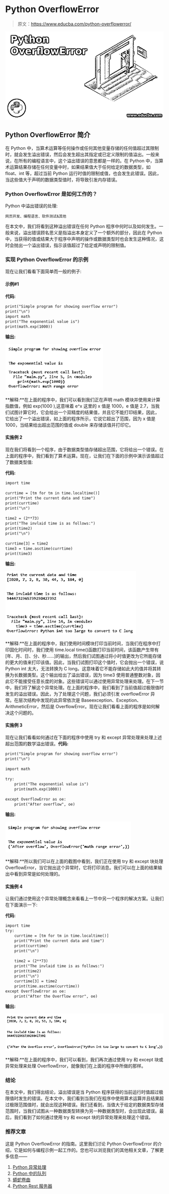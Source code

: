 # Python OverflowError

> 原文：<https://www.educba.com/python-overflowerror/>

![Python OverflowError](img/8e4194e357262da371ea0eaa5469ed87.png)



## Python OverflowError 简介

在 Python 中，当算术运算等任何操作或任何其他变量存储的任何值超过其限制时，就会发生溢出错误，然后会发生超出其指定或已定义限制的值溢出。一般来说，在所有的编程语言中，这个溢出错误的意思都是一样的。在 Python 中，当算术运算结果存储在任何变量中时，如果结果值大于任何给定的数据类型，如 float、int 等，超过当前 Python 运行时值的限制或值，也会发生此错误。因此，当这些值大于声明的数据类型值时，将导致引发内存错误。

### Python OverflowError 是如何工作的？

Python 中溢出错误的处理:

<small>网页开发、编程语言、软件测试&其他</small>

在本文中，我们将看到这种溢出错误在任何 Python 程序中何时以及如何发生。一般来说，溢出错误顾名思义是指溢出本身定义了一个额外的部分，因此在 Python 中，当获得的值或结果大于程序中声明的操作或数据类型时也会发生这种情况，这时会抛出一个溢出错误，指示该值超过了给定或声明的限制值。

### 实现 Python OverflowError 的示例

现在让我们看看下面简单而一般的例子:

#### 示例#1

**代码:**

```
print("Simple program for showing overflow error")
print("\n")
import math
print("The exponential value is")
print(math.exp(1000))
```

**输出:**

![Python OverflowError1](img/a0f0813f837fe8327a310ac5d11070cd.png)



**解释:**在上面的程序中，我们可以看到我们正在声明 math 模块并使用来计算指数值，例如 exp(1000 ),这意味着 e^x 这里的 x 值是 1000，e 值是 2.7，当我们试图计算它时，它会给出一个双精度的结果值，并且它不能打印结果，因此， 它给出了一个溢出错误，如上面的程序所示，它说它超出了范围，因为 x 值是 1000，当结果给出超出范围的值或 double 来存储该值并打印它。

#### 实施例 2

现在我们将看到一个程序，由于数据类型值存储超出范围，它将给出一个错误。在上面的程序中，我们看到了算术运算。现在，让我们在下面的示例中演示该值超过了数据类型值:

**代码:**

```
import time

currtime = [tm for tm in time.localtime()]
print("Print the current data and time")
print(currtime)
print("\n")

time2 = (2**73)
print("The invlaid time is as follows:")
print(time2)
print("\n")

currtime[3] = time2
time3 = time.asctime(currtime)
print(time3)
```

**输出:**

![Python OverflowError2](img/5ab19da7d3218448e0e467171c9869a7.png)



**解释:**在上面的程序中，我们使用时间模块打印当前时间，当我们在程序中打印固化时间时，我们使用 time.local time()函数打印当前时间，该函数产生带有[年、月、日、分、秒……]的输出，然后我们试图通过将小时值更改为它所能存储的更大的值来打印该值。因此，当我们试图打印这个值时，它会抛出一个错误，说 Python int 太大，无法转换为 C long。这意味着它不能存储如此大的值并将其转换为长数据类型。这个输出给出了溢出错误，因为 time3 使用普通整数对象，因此它不能接受任意长度的对象。这些错误可以通过使用异常处理来处理。在下一节中，我们将了解这个异常处理。在上面的程序中，我们看到了当前值超过极限值时发生的溢出错误。因此，为了处理这个问题，我们必须引发 overflowError 异常。在层次结构中发现的此异常依次是 Baseexception、Exception、ArithmeticError，然后是 OverflowError。现在让我们看看上面的程序是如何解决这个问题的。

#### 实施例 3

现在让我们看看如何通过在下面的程序中使用 try 和 except 异常处理来处理上述超出范围的数学溢出错误。**代码:**

```
print("Simple program for showing overflow error")
print("\n")

import math

try:
    print("The exponential value is")
    print(math.exp(1000))

except OverflowError as oe:
    print("After overflow", oe)
```

**输出:**

![range as overflow](img/f80e77e0624386fcc1e451b0da10a0c0.png)



**解释:**所以我们可以在上面的截图中看到，我们正在使用 try 和 except 块处理 OverflowError，当它抛出这个异常时，它将打印消息。我们可以在上面的结果输出中看到异常是如何处理的。

#### 实施例 4

让我们通过使用这个异常处理概念来看看上一节中另一个程序的解决方案。让我们在下面演示一下:

**代码:**

```
import time
try:
    currtime = [tm for tm in time.localtime()]
    print("Print the current data and time")
    print(currtime)
    print("\n")

    time2 = (2**73)
    print("The invlaid time is as follows:")
    print(time2)
    print("\n")
    currtime[3] = time2
    print(time.asctime(currtime))
except OverflowError as oe:
    print("After the Overflow error", oe)
```

**输出:**

![exception handling concept](img/3155d0220b996e2f76cae7f22fa9bc4b.png)



**解释:**在上面的程序中，我们可以看到，我们再次通过使用 try 和 except 块或异常处理来处理 OverflowError，就像我们在上面的程序中所做的那样。

### 结论

在本文中，我们得出结论，溢出错误是当 Python 程序获得的当前运行时值超过极限值时发生的错误。在本文中，我们看到当我们在程序中使用算术运算并且结果超过极限范围值时，就会出现这种错误。我们还看到，当值大于给定的数据类型存储范围时，当我们试图从一种数据类型转换为另一种数据类型时，会出现此错误。最后，我们看到了如何通过使用 try 和 except 块的异常处理来处理这个错误。

### 推荐文章

这是 Python OverflowError 的指南。这里我们讨论 Python OverflowError 的介绍，它是如何与编程示例一起工作的。您也可以浏览我们的其他相关文章，了解更多信息——

1.  [Python 异常处理](https://www.educba.com/python-exception-handling/)
2.  [Python 中的队列](https://www.educba.com/queue-in-python/)
3.  [蟒蛇卷曲](https://www.educba.com/python-curl/)
4.  [Python Rest 服务器](https://www.educba.com/python-rest-server/)





